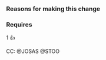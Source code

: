 ### Reasons for making this change
<!-- Please describe them here -->

### Requires

1 :+1:

CC: @JOSAS @STOO
